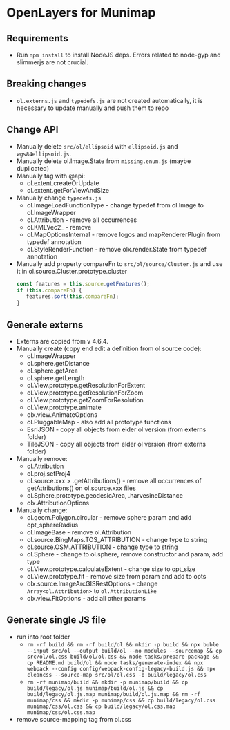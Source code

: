 # OpenLayers for Munimap

## Requirements
* Run `npm install` to install NodeJS deps. Errors related to node-gyp and slimmerjs are not crucial.

## Breaking changes
* `ol.externs.js` and `typedefs.js` are not created automatically, it is necessary to update manually and push them to repo

## Change API
* Manually delete `src/ol/ellipsoid` with `ellipsoid.js` and `wgs84ellipsoid.js`.
* Manually delete ol.Image.State from `missing.enum.js` (maybe duplicated)
* Manually tag with @api:
    * ol.extent.createOrUpdate
    * ol.extent.getForViewAndSize
* Manually change `typedefs.js`
   * ol.ImageLoadFunctionType - change typedef from ol.Image to ol.ImageWrapper
   * ol.Attribution - remove all occurrences
   * ol.KMLVec2_ - remove
   * ol.MapOptionsInternal - remove logos and mapRendererPlugin from typedef annotation
   * ol.StyleRenderFunction - remove olx.render.State from typedef annotation
* Manually add property compareFn to `src/ol/source/Cluster.js` and use it in ol.source.Cluster.prototype.cluster 
   ```js
   const features = this.source.getFeatures();
   if (this.compareFn) {
      features.sort(this.compareFn);
   }
   ```

## Generate externs
* Externs are copied from v 4.6.4.
* Manually create (copy end edit a definition from ol source code):
   * ol.ImageWrapper
   * ol.sphere.getDistance
   * ol.sphere.getArea
   * ol.sphere.getLength
   * ol.View.prototype.getResolutionForExtent
   * ol.View.prototype.getResolutionForZoom
   * ol.View.prototype.getZoomForResolution
   * ol.View.prototype.animate
   * olx.view.AnimateOptions
   * ol.PluggableMap - also add all prototype functions
   * EsriJSON - copy all objects from elder ol version (from externs folder)
   * TileJSON - copy all objects from elder ol version (from externs folder)
* Manually remove:
   * ol.Attribution
   * ol.proj.setProj4
   * ol.source.xxx > .getAttributions() - remove all occurrences of getAttributions() on ol.source.xxx files
   * ol.Sphere.prototype.geodesicArea, .harvesineDistance
   * olx.AttributionOptions
* Manually change:
   * ol.geom.Polygon.circular - remove sphere param and add opt_sphereRadius
   * ol.ImageBase - remove ol.Attribution
   * ol.source.BingMaps.TOS_ATTRIBUTION - change type to string
   * ol.source.OSM.ATTRIBUTION - change type to string
   * ol.Sphere - change to ol.sphere, remove constructor and param, add type
   * ol.View.prototype.calculateExtent - change size to opt_size
   * ol.View.prototype.fit - remove size from param and add to opts
   * olx.source.ImageArcGISRestOptions - change `Array<ol.Attribution>` to `ol.AttributionLike`
   * olx.view.FitOptions - add all other params
   
   

## Generate single JS file
* run into root folder 
    * `rm -rf build && rm -rf build/ol && mkdir -p build && npx buble --input src/ol --output build/ol --no modules --sourcemap && cp src/ol/ol.css build/ol/ol.css && node tasks/prepare-package && cp README.md build/ol && node tasks/generate-index && npx webpack --config config/webpack-config-legacy-build.js && npx cleancss --source-map src/ol/ol.css -o build/legacy/ol.css`
    * `rm -rf munimap/build && mkdir -p munimap/build && cp build/legacy/ol.js munimap/build/ol.js && cp build/legacy/ol.js.map munimap/build/ol.js.map && rm -rf munimap/css && mkdir -p munimap/css && cp build/legacy/ol.css munimap/css/ol.css && cp build/legacy/ol.css.map munimap/css/ol.css.map`
* remove source-mapping tag from ol.css